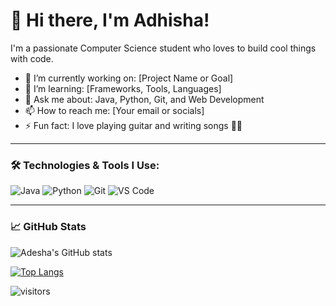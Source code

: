 # 👋 Hi there, I'm Adhisha!
I'm a passionate Computer Science student who loves to build cool things with code. 

- 🔭 I’m currently working on: [Project Name or Goal]
- 🌱 I’m learning: [Frameworks, Tools, Languages]
- 💬 Ask me about: Java, Python, Git, and Web Development
- 📫 How to reach me: [Your email or socials]
- ⚡ Fun fact: I love playing guitar and writing songs 🎸🎶

---

### 🛠️ Technologies & Tools I Use:
![Java](https://img.shields.io/badge/Java-ED8B00?style=flat-square&logo=java&logoColor=white)
![Python](https://img.shields.io/badge/Python-3670A0?style=flat-square&logo=python&logoColor=white)
![Git](https://img.shields.io/badge/Git-F05032?style=flat-square&logo=git&logoColor=white)
![VS Code](https://img.shields.io/badge/VS%20Code-007ACC?style=flat-square&logo=visual-studio-code&logoColor=white)

---

### 📈 GitHub Stats
![Adesha's GitHub stats](https://github-readme-stats.vercel.app/api?username=AdhishaSamarasinghe&show_icons=true&theme=radical)

[![Top Langs](https://github-readme-stats.vercel.app/api/top-langs/?username=AdhishaSamarasinghe&layout=compact&theme=radical)](https://github.com/anuraghazra/github-readme-stats)

![visitors](https://visitor-badge.glitch.me/badge?page_id=AdhishaSamarasinghe.AdhishaSamarasinghe)

